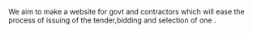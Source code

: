 We aim to make a website for govt and contractors which will ease the process of issuing of the tender,bidding and selection of one .
